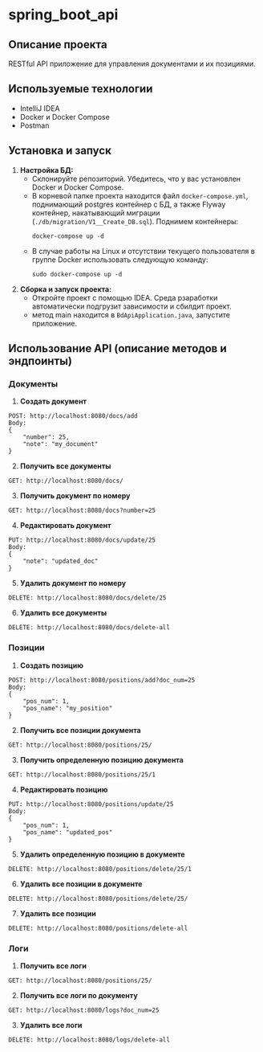 # spring_boot_api

## Описание проекта

RESTful API приложение для управления документами и их позициями.

## Используемые технологии

- IntelliJ IDEA
- Docker и Docker Compose
- Postman

## Установка и запуск

1. **Настройка БД:**
    - Склонируйте репозиторий. Убедитесь, что у вас установлен Docker и Docker Compose.
    - В корневой папке проекта находится файл `docker-compose.yml`, поднимающий postgres контейнер c БД, а также Flyway контейнер, накатывающий миграции (`./db/migration/V1__Create_DB.sql`). Поднимем контейнеры:
      ```
      docker-compose up -d
      ```
    - В случае работы на Linux и отсутствии текущего пользователя в группе Docker использовать следующую команду:
      ```
      sudo docker-compose up -d
      ```
2. **Сборка и запуск проекта:**
    - Откройте проект с помощью IDEA. Среда рзаработки автоматически подгрузит зависимости и сбилдит проект.
    - метод main находится в `BdApiApplication.java`, запустите приложение.
## Использование API (описание методов и эндпоинты)
### Документы

1. **Создать документ**
```
POST: http://localhost:8080/docs/add
Body:
{
    "number": 25,
    "note": "my_document"
}
```
2. **Получить все документы**
```
GET: http://localhost:8080/docs/
```
3. **Получить документ по номеру**
```
GET: http://localhost:8080/docs?number=25
```
4. **Редактировать документ**
```
PUT: http://localhost:8080/docs/update/25
Body:
{
    "note": "updated_doc"
}
```
5. **Удалить документ по номеру**
```
DELETE: http://localhost:8080/docs/delete/25
```
6. **Удалить все документы**
```
DELETE: http://localhost:8080/docs/delete-all
```
### Позиции
1. **Создать позицию**
```
POST: http://localhost:8080/positions/add?doc_num=25
Body:
{
    "pos_num": 1,
    "pos_name": "my_position"
}
```
2. **Получить все позиции документа**
```
GET: http://localhost:8080/positions/25/
```
3. **Получить определенную позицию документа**
```
GET: http://localhost:8080/positions/25/1
```
4. **Редактировать позицию**
```
PUT: http://localhost:8080/positions/update/25
Body:
{
    "pos_num": 1,
    "pos_name": "updated_pos"
}
```
5. **Удалить определенную позицию в документе**
```
DELETE: http://localhost:8080/positions/delete/25/1
```
6. **Удалить все позиции в документе**
```
DELETE: http://localhost:8080/positions/delete/25/
```
7. **Удалить все позиции**
```
DELETE: http://localhost:8080/positions/delete-all
```
### Логи
1. **Получить все логи**
```
GET: http://localhost:8080/positions/25/
```
2. **Получить все логи по документу**
```
GET: http://localhost:8080/logs?doc_num=25
```
3. **Удалить все логи**
```
DELETE: http://localhost:8080/logs/delete-all
```